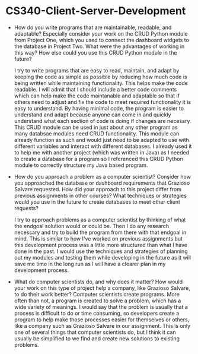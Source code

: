 # CS340-Client-Server-Development

- How do you write programs that are maintainable, readable, and adaptable? Especially consider your work on the CRUD Python module from Project One, which you used to connect the dashboard widgets to the database in Project Two. What were the advantages of working in this way? How else could you use this CRUD Python module in the future?

  I try to write programs that are easy to read, maintain, and adapt by keeping the code as simple as possible by reducing how much code is being written while maintaining functionality. This helps make the code readable. I will admit that I should include a better code comments which can help make the code maintanable and adaptable so that if others need to adjust and fix the code to meet required functionality it is easy to understand. By having minimal code, the program is easier to understand and adapt because anyone can come in and quickly understand what each section of code is doing if changes are necesary. This CRUD module can be used in just about any other program as many databsae modules need CRUD functionality. This module can already function as such and would just need to be adapted to use with different variables and interact with different databases. I already used it to help me with another project (which was written in Java) as I needed to create a database for a program so I referenced this CRUD Python module to correctly structure my Java based program.
  
- How do you approach a problem as a computer scientist? Consider how you approached the database or dashboard requirements that Grazioso Salvare requested. How did your approach to this project differ from previous assignments in other courses? What techniques or strategies would you use in the future to create databases to meet other client requests?

  I try to approach problems as a computer scientist by thinking of what the endgoal solution would or could be. Then I do any research necessary and try to build the program from there with that endgoal in mind. This is similar to how I've worked on previous assignments but this development process was a little more structured than what I have done in the past. I would use the techniques and strategies of planning out my modules and testing them while developing in the future as it will save me time in the long run as I will have a clearer plan in my development process.

- What do computer scientists do, and why does it matter? How would your work on this type of project help a company, like Grazioso Salvare, to do their work better?
  Computer scientists create programs. More often than not, a program is created to solve a problem, which has a wide variety of meanings. I would say that the problem is usually that a process is difficult to do or time consuming, so developers create a program to help make those processes easier for themselves or others, like a company such as Grazioso Salvare in our assignment. This is only one of several things that computer scientists do, but I think it can usually be simplified to we find and create new solutions to existing problems.
